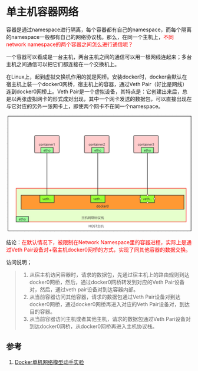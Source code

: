 # 单主机容器网络

容器是通过namespace进行隔离，每个容器都有自己的namespace，而每个隔离的namespace一般都有自己的网络协议栈。那么，在同一个主机上，<font color=red>不同network namespace的两个容器之间怎么进行通信呢？</font>

一个容器可以看成是一台主机，两台主机之间的通信可以用一根网线连起来；多台主机之间通信可以把它们都连接在一个交换机上。

在Linux上，起到虚拟交换机作用的就是网桥。安装docker时，docker会默认在宿主机上装一个docker0网桥，宿主机上的容器，通过Veth Pair（好比是网线）连到docker0网桥上。Veth Pair是一个虚拟设备，其特点是：它创建出来后，总是以两张虚拟网卡的形式成对出现，其中一个网卡发送的数据包，可以直接出现在与它对应的另外一张网卡上，即使两个网卡不在同一个namespace。

![](./images/network-docker.png)

结论：<font color=red>在默认情况下，被限制在Network Namespace里的容器进程，实际上是通过Veth Pair设备对+宿主机docker0网桥的方式，实现了同其他容器的数据交换。</font>

访问说明；

> 1. 从宿主机访问容器时，请求的数据包，先通过宿主机上的路由规则到达docker0网桥，然后，通过docker0网桥转发到对应的Veth Pair设备对，然后，通过veth pair设备对到达容器内部。
> 2. 从当前容器访问其他容器，请求的数据包通过Veth Pair设备对到达docker0网桥，通过docker0网桥再进入对应的Veth Pair设备对，到达目的容器。
> 3. 从当前容器访问主机或者其他主机，请求的数据包通过Veth Pari设备对到达docker0网桥，从docker0网桥再进入主机协议栈。

## 参考

1. [Docker单机网络模型动手实验](https://mz1999.github.io/blog/docs/docker-network-bridge.html)

